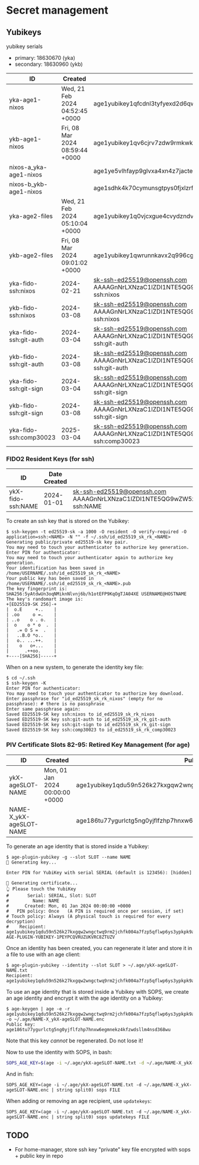 # Secret management

## Yubikeys

yubikey serials

- primary: 18630670 (yka)
- secondary: 18630960 (ykb)

| ID | Created | Public Key |
|---|---|---|
| yka-age1-nixos | Wed, 21 Feb 2024 04:52:45 +0000 | age1yubikey1qfcdnl3tyfyexd2d6qw9n4m6m3c9h8kpakx5dsvlvar7s2kduluxc5suwcg |
| ykb-age1-nixos | Fri, 08 Mar 2024 08:59:44 +0000 | age1yubikey1qv6cjrv7zdw9rmkwkluyzxyjc50ad3sxuft45yp3jtgn98u0xdjnc6hzcnr |
| nixos-a_yka-age1-nixos | | age1ye5vlhfayp9glvxa4xn4z7jactekk2qelavmevn780uxmxqfsqrspjp6vv |
| nixos-b_ykb-age1-nixos | | age1sdhk4k70cymunsgtpys0fjxlzrfw0qpl99h5g460evs43gec4paqg0lt83 |
| yka-age2-files | Wed, 21 Feb 2024 05:10:04 +0000 | age1yubikey1q0vjcxgue4cvydzndvt6yxln6pw076c8syyy764uf47fqrruqs3tw05u839 |
| ykb-age2-files | Fri, 08 Mar 2024 09:01:02 +0000 | age1yubikey1qwrunnkavx2q996cg4rax3a7k8eshr0zedxm8d3gzv8532h9dm05ckpszus |
| yka-fido-ssh:nixos | 2024-02-21 | <sk-ssh-ed25519@openssh.com> AAAAGnNrLXNzaC1lZDI1NTE5QG9wZW5zc2guY29tAAAAIAy85V584V07OJ5VrT4sppXhOUguaUOtIvzw9GNw2J6XAAAACXNzaDpuaXhvcw== ssh:nixos |
| ykb-fido-ssh:nixos | 2024-03-08 | <sk-ssh-ed25519@openssh.com> AAAAGnNrLXNzaC1lZDI1NTE5QG9wZW5zc2guY29tAAAAIL7Bw28cFjA5JWcwBEA/LT4ILIA0HikwTic+7agOAkhnAAAACXNzaDpuaXhvcw== ssh:nixos |
| yka-fido-ssh:git-auth | 2024-03-04 | <sk-ssh-ed25519@openssh.com> AAAAGnNrLXNzaC1lZDI1NTE5QG9wZW5zc2guY29tAAAAIPbeiRyeKkmTpBmU1jUPV7rDfzVqfsJXlnxOevKC5fz8AAAADHNzaDpnaXQtYXV0aA== ssh:git-auth |
| ykb-fido-ssh:git-auth | 2024-03-08 | <sk-ssh-ed25519@openssh.com> AAAAGnNrLXNzaC1lZDI1NTE5QG9wZW5zc2guY29tAAAAIP1S8LK7srLzZTWMCl9aq0z7a4zOhseWpkwplrfGS79EAAAADHNzaDpnaXQtYXV0aA== ssh:git-auth |
| yka-fido-ssh:git-sign | 2024-03-04 | <sk-ssh-ed25519@openssh.com> AAAAGnNrLXNzaC1lZDI1NTE5QG9wZW5zc2guY29tAAAAIF8WxK7cDi0iuCous6VEp58VPJv5ZpjiXSBxxtBJ/uHBAAAADHNzaDpnaXQtc2lnbg== ssh:git-sign |
| ykb-fido-ssh:git-sign | 2024-03-08 | <sk-ssh-ed25519@openssh.com> AAAAGnNrLXNzaC1lZDI1NTE5QG9wZW5zc2guY29tAAAAIKlgP5z70ru2goxTGh3xNKytLGgdyaKbMHW8MICrIGdiAAAADHNzaDpnaXQtc2lnbg== ssh:git-sign |
| yka-fido-ssh:comp30023 | 2025-03-04 | <sk-ssh-ed25519@openssh.com> AAAAGnNrLXNzaC1lZDI1NTE5QG9wZW5zc2guY29tAAAAINvK1J1/YAmEiYwe6DbHqfdo+EBegUwoe9xJ91s/xD6FAAAADXNzaDpjb21wMzAwMjM= ssh:comp30023 |

### FIDO2 Resident Keys (for ssh)

| ID | Date Created | Public Key |
|---|---|---|
| ykX-fido-ssh:NAME | 2024-01-01 | <sk-ssh-ed25519@openssh.com> AAAAGnNrLXNzaC1lZDI1NTE5QG9wZW5zc2guY29tAAAAIMLFdO6VjZKwNs/2HIqf9q1oNOAPwBvHz/0rnUDhdYzxAAAACHNzaDpOQU1F ssh:NAME |

To create an ssh key that is stored on the Yubikey:

```shell
$ ssh-keygen -t ed25519-sk -a 1000 -O resident -O verify-required -O application=ssh:<NAME> -N "" -f ~/.ssh/id_ed25519_sk_rk_<NAME>
Generating public/private ed25519-sk key pair.
You may need to touch your authenticator to authorize key generation.
Enter PIN for authenticator:
You may need to touch your authenticator again to authorize key generation.
Your identification has been saved in /home/USERNAME/.ssh/id_ed25519_sk_rk_<NAME>
Your public key has been saved in /home/USERNAME/.ssh/id_ed25519_sk_rk_<NAME>.pub
The key fingerprint is:
SHA256:5yAtdwUn3oqNMiknNlvnj6b/h1otEFP9KqOgTJA04XE USERNAME@HOSTNAME
The key's randomart image is:
+[ED25519-SK 256]-+
|  o.E     +..    |
| .oo     o =.    |
| ..o    o . o.   |
|  o    o * o  .  |
|   .= O S =  .   |
|   ..B.O *o..    |
|   o.. ...++.    |
|    o   o+...    |
|      .++oo.     |
+----[SHA256]-----+
```

When on a new system, to generate the identity key file:

```shell
$ cd ~/.ssh
$ ssh-keygen -K
Enter PIN for authenticator:
You may need to touch your authenticator to authorize key download.
Enter passphrase for "id_ed25519_sk_rk_nixos" (empty for no passphrase): # there is no passphrase
Enter same passphrase again:
Saved ED25519-SK key ssh:nixos to id_ed25519_sk_rk_nixos
Saved ED25519-SK key ssh:git-auth to id_ed25519_sk_rk_git-auth
Saved ED25519-SK key ssh:git-sign to id_ed25519_sk_rk_git-sign
Saved ED25519-SK key ssh:comp30023 to id_ed25519_sk_rk_comp30023
```

### PIV Certificate Slots 82-95: Retired Key Management (for age)

| ID | Created | Public Key |
|---|---|---|
| ykX-ageSLOT-NAME | Mon, 01 Jan 2024 00:00:00 +0000 | age1yubikey1qdu59n526k27kxgqw2wngctwq9rm2jchfk004a7fzp5qflwp6ys3ypkpk9a |
| NAME-X_ykX-ageSLOT-NAME | | age186tu77ygurlctg5ng0yjflfzhp7hnxw6egmnekz4kfzwdsllm4nsd368wu |

To generate an age identity that is stored inside a Yubikey:

```shell
$ age-plugin-yubikey -g --slot SLOT --name NAME
🎲 Generating key...

Enter PIN for YubiKey with serial SERIAL (default is 123456): [hidden]

🔏 Generating certificate...
👆 Please touch the YubiKey
#       Serial: SERIAL, Slot: SLOT
#         Name: NAME
#      Created: Mon, 01 Jan 2024 00:00:00 +0000
#   PIN policy: Once   (A PIN is required once per session, if set)
# Touch policy: Always (A physical touch is required for every decryption)
#    Recipient: age1yubikey1qdu59n526k27kxgqw2wngctwq9rm2jchfk004a7fzp5qflwp6ys3ypkpk9a
AGE-PLUGIN-YUBIKEY-1PEYPCQVRUZUKVRC8ZTUZV
```

Once an identity has been created, you can regenerate it later and store it in a file to use with an age client:

```shell
$ age-plugin-yubikey --identity --slot SLOT > ~/.age/ykX-ageSLOT-NAME.txt
Recipient: age1yubikey1qdu59n526k27kxgqw2wngctwq9rm2jchfk004a7fzp5qflwp6ys3ypkpk9a
```

To use an age identity that is stored inside a Yubikey with SOPS, we create an age identity and encrypt it with the age identity on a Yubikey:

```shell
$ age-keygen | age -e -r age1yubikey1qdu59n526k27kxgqw2wngctwq9rm2jchfk004a7fzp5qflwp6ys3ypkpk9a -o ~/.age/NAME-X_ykX-ageSLOT-NAME.enc
Public key: age186tu77ygurlctg5ng0yjflfzhp7hnxw6egmnekz4kfzwdsllm4nsd368wu
```

Note that this key _cannot_ be regenerated. Do not lose it!

Now to use the identity with SOPS, in bash:

```bash
SOPS_AGE_KEY=$(age -i ~/.age/ykX-ageSLOT-NAME.txt -d ~/.age/NAME-X_ykX-ageSLOT-NAME.enc) sops FILE
```

And in fish:

```fish
SOPS_AGE_KEY=(age -i ~/.age/ykX-ageSLOT-NAME.txt -d ~/.age/NAME-X_ykX-ageSLOT-NAME.enc | string split0) sops FILE
```

When adding or removing an age recipient, use `updatekeys`:

```fish
SOPS_AGE_KEY=(age -i ~/.age/ykX-ageSLOT-NAME.txt -d ~/.age/NAME-X_ykX-ageSLOT-NAME.enc | string split0) sops updatekeys FILE
```

## TODO

- For home-manager, store ssh key "private" key file encrypted with sops + public key in repo
